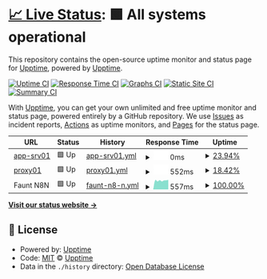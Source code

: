 # [📈 Live Status](https://demo.upptime.js.org): <!--live status--> **🟩 All systems operational**

This repository contains the open-source uptime monitor and status page for [Upptime](https://upptime.js.org), powered by [Upptime](https://github.com/upptime/upptime).

[![Uptime CI](https://github.com/patrickc-sb/upptime-status/workflows/Uptime%20CI/badge.svg)](https://github.com/patrickc-sb/upptime-status/actions?query=workflow%3A%22Uptime+CI%22)
[![Response Time CI](https://github.com/patrickc-sb/upptime-status/workflows/Response%20Time%20CI/badge.svg)](https://github.com/patrickc-sb/upptime-status/actions?query=workflow%3A%22Response+Time+CI%22)
[![Graphs CI](https://github.com/patrickc-sb/upptime-status/workflows/Graphs%20CI/badge.svg)](https://github.com/patrickc-sb/upptime-status/actions?query=workflow%3A%22Graphs+CI%22)
[![Static Site CI](https://github.com/patrickc-sb/upptime-status/workflows/Static%20Site%20CI/badge.svg)](https://github.com/patrickc-sb/upptime-status/actions?query=workflow%3A%22Static+Site+CI%22)
[![Summary CI](https://github.com/patrickc-sb/upptime-status/workflows/Summary%20CI/badge.svg)](https://github.com/patrickc-sb/upptime-status/actions?query=workflow%3A%22Summary+CI%22)

With [Upptime](https://upptime.js.org), you can get your own unlimited and free uptime monitor and status page, powered entirely by a GitHub repository. We use [Issues](https://github.com/upptime/upptime/issues) as incident reports, [Actions](https://github.com/patrickc-sb/upptime-status/actions) as uptime monitors, and [Pages](https://demo.upptime.js.org) for the status page.

<!--start: status pages-->
<!-- This summary is generated by Upptime (https://github.com/upptime/upptime) -->
<!-- Do not edit this manually, your changes will be overwritten -->
<!-- prettier-ignore -->
| URL | Status | History | Response Time | Uptime |
| --- | ------ | ------- | ------------- | ------ |
| <img alt="" src="https://favicons.githubusercontent.com/null" height="13"> [app-srv01](116.203.202.135) | 🟩 Up | [app-srv01.yml](https://github.com/patrickc-sb/uptime-status/commits/HEAD/history/app-srv01.yml) | <details><summary><img alt="Response time graph" src="./graphs/app-srv01/response-time-week.png" height="20"> 0ms</summary><br><a href="https://https://faunt-status.scriptbased.cloud/history/app-srv01"><img alt="Response time 0" src="https://img.shields.io/endpoint?url=https%3A%2F%2Fraw.githubusercontent.com%2Fpatrickc-sb%2Fuptime-status%2FHEAD%2Fapi%2Fapp-srv01%2Fresponse-time.json"></a><br><a href="https://https://faunt-status.scriptbased.cloud/history/app-srv01"><img alt="24-hour response time 0" src="https://img.shields.io/endpoint?url=https%3A%2F%2Fraw.githubusercontent.com%2Fpatrickc-sb%2Fuptime-status%2FHEAD%2Fapi%2Fapp-srv01%2Fresponse-time-day.json"></a><br><a href="https://https://faunt-status.scriptbased.cloud/history/app-srv01"><img alt="7-day response time 0" src="https://img.shields.io/endpoint?url=https%3A%2F%2Fraw.githubusercontent.com%2Fpatrickc-sb%2Fuptime-status%2FHEAD%2Fapi%2Fapp-srv01%2Fresponse-time-week.json"></a><br><a href="https://https://faunt-status.scriptbased.cloud/history/app-srv01"><img alt="30-day response time 0" src="https://img.shields.io/endpoint?url=https%3A%2F%2Fraw.githubusercontent.com%2Fpatrickc-sb%2Fuptime-status%2FHEAD%2Fapi%2Fapp-srv01%2Fresponse-time-month.json"></a><br><a href="https://https://faunt-status.scriptbased.cloud/history/app-srv01"><img alt="1-year response time 0" src="https://img.shields.io/endpoint?url=https%3A%2F%2Fraw.githubusercontent.com%2Fpatrickc-sb%2Fuptime-status%2FHEAD%2Fapi%2Fapp-srv01%2Fresponse-time-year.json"></a></details> | <details><summary><a href="https://https://faunt-status.scriptbased.cloud/history/app-srv01">23.94%</a></summary><a href="https://https://faunt-status.scriptbased.cloud/history/app-srv01"><img alt="All-time uptime 23.94%" src="https://img.shields.io/endpoint?url=https%3A%2F%2Fraw.githubusercontent.com%2Fpatrickc-sb%2Fuptime-status%2FHEAD%2Fapi%2Fapp-srv01%2Fuptime.json"></a><br><a href="https://https://faunt-status.scriptbased.cloud/history/app-srv01"><img alt="24-hour uptime 23.94%" src="https://img.shields.io/endpoint?url=https%3A%2F%2Fraw.githubusercontent.com%2Fpatrickc-sb%2Fuptime-status%2FHEAD%2Fapi%2Fapp-srv01%2Fuptime-day.json"></a><br><a href="https://https://faunt-status.scriptbased.cloud/history/app-srv01"><img alt="7-day uptime 23.94%" src="https://img.shields.io/endpoint?url=https%3A%2F%2Fraw.githubusercontent.com%2Fpatrickc-sb%2Fuptime-status%2FHEAD%2Fapi%2Fapp-srv01%2Fuptime-week.json"></a><br><a href="https://https://faunt-status.scriptbased.cloud/history/app-srv01"><img alt="30-day uptime 23.94%" src="https://img.shields.io/endpoint?url=https%3A%2F%2Fraw.githubusercontent.com%2Fpatrickc-sb%2Fuptime-status%2FHEAD%2Fapi%2Fapp-srv01%2Fuptime-month.json"></a><br><a href="https://https://faunt-status.scriptbased.cloud/history/app-srv01"><img alt="1-year uptime 23.94%" src="https://img.shields.io/endpoint?url=https%3A%2F%2Fraw.githubusercontent.com%2Fpatrickc-sb%2Fuptime-status%2FHEAD%2Fapi%2Fapp-srv01%2Fuptime-year.json"></a></details>
| <img alt="" src="https://favicons.githubusercontent.com/proxy01.scriptbased.cloud" height="13"> [proxy01](https://proxy01.scriptbased.cloud) | 🟩 Up | [proxy01.yml](https://github.com/patrickc-sb/uptime-status/commits/HEAD/history/proxy01.yml) | <details><summary><img alt="Response time graph" src="./graphs/proxy01/response-time-week.png" height="20"> 552ms</summary><br><a href="https://https://faunt-status.scriptbased.cloud/history/proxy01"><img alt="Response time 552" src="https://img.shields.io/endpoint?url=https%3A%2F%2Fraw.githubusercontent.com%2Fpatrickc-sb%2Fuptime-status%2FHEAD%2Fapi%2Fproxy01%2Fresponse-time.json"></a><br><a href="https://https://faunt-status.scriptbased.cloud/history/proxy01"><img alt="24-hour response time 552" src="https://img.shields.io/endpoint?url=https%3A%2F%2Fraw.githubusercontent.com%2Fpatrickc-sb%2Fuptime-status%2FHEAD%2Fapi%2Fproxy01%2Fresponse-time-day.json"></a><br><a href="https://https://faunt-status.scriptbased.cloud/history/proxy01"><img alt="7-day response time 552" src="https://img.shields.io/endpoint?url=https%3A%2F%2Fraw.githubusercontent.com%2Fpatrickc-sb%2Fuptime-status%2FHEAD%2Fapi%2Fproxy01%2Fresponse-time-week.json"></a><br><a href="https://https://faunt-status.scriptbased.cloud/history/proxy01"><img alt="30-day response time 552" src="https://img.shields.io/endpoint?url=https%3A%2F%2Fraw.githubusercontent.com%2Fpatrickc-sb%2Fuptime-status%2FHEAD%2Fapi%2Fproxy01%2Fresponse-time-month.json"></a><br><a href="https://https://faunt-status.scriptbased.cloud/history/proxy01"><img alt="1-year response time 552" src="https://img.shields.io/endpoint?url=https%3A%2F%2Fraw.githubusercontent.com%2Fpatrickc-sb%2Fuptime-status%2FHEAD%2Fapi%2Fproxy01%2Fresponse-time-year.json"></a></details> | <details><summary><a href="https://https://faunt-status.scriptbased.cloud/history/proxy01">18.42%</a></summary><a href="https://https://faunt-status.scriptbased.cloud/history/proxy01"><img alt="All-time uptime 18.42%" src="https://img.shields.io/endpoint?url=https%3A%2F%2Fraw.githubusercontent.com%2Fpatrickc-sb%2Fuptime-status%2FHEAD%2Fapi%2Fproxy01%2Fuptime.json"></a><br><a href="https://https://faunt-status.scriptbased.cloud/history/proxy01"><img alt="24-hour uptime 18.42%" src="https://img.shields.io/endpoint?url=https%3A%2F%2Fraw.githubusercontent.com%2Fpatrickc-sb%2Fuptime-status%2FHEAD%2Fapi%2Fproxy01%2Fuptime-day.json"></a><br><a href="https://https://faunt-status.scriptbased.cloud/history/proxy01"><img alt="7-day uptime 18.42%" src="https://img.shields.io/endpoint?url=https%3A%2F%2Fraw.githubusercontent.com%2Fpatrickc-sb%2Fuptime-status%2FHEAD%2Fapi%2Fproxy01%2Fuptime-week.json"></a><br><a href="https://https://faunt-status.scriptbased.cloud/history/proxy01"><img alt="30-day uptime 18.42%" src="https://img.shields.io/endpoint?url=https%3A%2F%2Fraw.githubusercontent.com%2Fpatrickc-sb%2Fuptime-status%2FHEAD%2Fapi%2Fproxy01%2Fuptime-month.json"></a><br><a href="https://https://faunt-status.scriptbased.cloud/history/proxy01"><img alt="1-year uptime 18.42%" src="https://img.shields.io/endpoint?url=https%3A%2F%2Fraw.githubusercontent.com%2Fpatrickc-sb%2Fuptime-status%2FHEAD%2Fapi%2Fproxy01%2Fuptime-year.json"></a></details>
| <img alt="" src="https://favicons.githubusercontent.com/null" height="13"> Faunt N8N | 🟩 Up | [faunt-n8-n.yml](https://github.com/patrickc-sb/uptime-status/commits/HEAD/history/faunt-n8-n.yml) | <details><summary><img alt="Response time graph" src="./graphs/faunt-n8-n/response-time-week.png" height="20"> 557ms</summary><br><a href="https://https://faunt-status.scriptbased.cloud/history/faunt-n8-n"><img alt="Response time 557" src="https://img.shields.io/endpoint?url=https%3A%2F%2Fraw.githubusercontent.com%2Fpatrickc-sb%2Fuptime-status%2FHEAD%2Fapi%2Ffaunt-n8-n%2Fresponse-time.json"></a><br><a href="https://https://faunt-status.scriptbased.cloud/history/faunt-n8-n"><img alt="24-hour response time 557" src="https://img.shields.io/endpoint?url=https%3A%2F%2Fraw.githubusercontent.com%2Fpatrickc-sb%2Fuptime-status%2FHEAD%2Fapi%2Ffaunt-n8-n%2Fresponse-time-day.json"></a><br><a href="https://https://faunt-status.scriptbased.cloud/history/faunt-n8-n"><img alt="7-day response time 557" src="https://img.shields.io/endpoint?url=https%3A%2F%2Fraw.githubusercontent.com%2Fpatrickc-sb%2Fuptime-status%2FHEAD%2Fapi%2Ffaunt-n8-n%2Fresponse-time-week.json"></a><br><a href="https://https://faunt-status.scriptbased.cloud/history/faunt-n8-n"><img alt="30-day response time 557" src="https://img.shields.io/endpoint?url=https%3A%2F%2Fraw.githubusercontent.com%2Fpatrickc-sb%2Fuptime-status%2FHEAD%2Fapi%2Ffaunt-n8-n%2Fresponse-time-month.json"></a><br><a href="https://https://faunt-status.scriptbased.cloud/history/faunt-n8-n"><img alt="1-year response time 557" src="https://img.shields.io/endpoint?url=https%3A%2F%2Fraw.githubusercontent.com%2Fpatrickc-sb%2Fuptime-status%2FHEAD%2Fapi%2Ffaunt-n8-n%2Fresponse-time-year.json"></a></details> | <details><summary><a href="https://https://faunt-status.scriptbased.cloud/history/faunt-n8-n">100.00%</a></summary><a href="https://https://faunt-status.scriptbased.cloud/history/faunt-n8-n"><img alt="All-time uptime 100.00%" src="https://img.shields.io/endpoint?url=https%3A%2F%2Fraw.githubusercontent.com%2Fpatrickc-sb%2Fuptime-status%2FHEAD%2Fapi%2Ffaunt-n8-n%2Fuptime.json"></a><br><a href="https://https://faunt-status.scriptbased.cloud/history/faunt-n8-n"><img alt="24-hour uptime 100.00%" src="https://img.shields.io/endpoint?url=https%3A%2F%2Fraw.githubusercontent.com%2Fpatrickc-sb%2Fuptime-status%2FHEAD%2Fapi%2Ffaunt-n8-n%2Fuptime-day.json"></a><br><a href="https://https://faunt-status.scriptbased.cloud/history/faunt-n8-n"><img alt="7-day uptime 100.00%" src="https://img.shields.io/endpoint?url=https%3A%2F%2Fraw.githubusercontent.com%2Fpatrickc-sb%2Fuptime-status%2FHEAD%2Fapi%2Ffaunt-n8-n%2Fuptime-week.json"></a><br><a href="https://https://faunt-status.scriptbased.cloud/history/faunt-n8-n"><img alt="30-day uptime 100.00%" src="https://img.shields.io/endpoint?url=https%3A%2F%2Fraw.githubusercontent.com%2Fpatrickc-sb%2Fuptime-status%2FHEAD%2Fapi%2Ffaunt-n8-n%2Fuptime-month.json"></a><br><a href="https://https://faunt-status.scriptbased.cloud/history/faunt-n8-n"><img alt="1-year uptime 100.00%" src="https://img.shields.io/endpoint?url=https%3A%2F%2Fraw.githubusercontent.com%2Fpatrickc-sb%2Fuptime-status%2FHEAD%2Fapi%2Ffaunt-n8-n%2Fuptime-year.json"></a></details>

<!--end: status pages-->

[**Visit our status website →**](https://demo.upptime.js.org)

## 📄 License

- Powered by: [Upptime](https://github.com/upptime/upptime)
- Code: [MIT](./LICENSE) © [Upptime](https://upptime.js.org)
- Data in the `./history` directory: [Open Database License](https://opendatacommons.org/licenses/odbl/1-0/)
